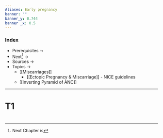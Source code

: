 ```yaml
---
Aliases: Early pregnancy
banner: ""
banner_y: 0.744
banner _x: 0.5
---
```

### Index
- Prerequisites ⇾
- Next[^1] →
- Sources ->
- Topics -> 
	- [[Miscarriages]]
		- [[Ectopic Pregnancy & Miscarriage]] - NICE guidelines
	- [[Inverting Pyramid of ANC]]
---
# T1






#
[^1]: Next Chapter is 